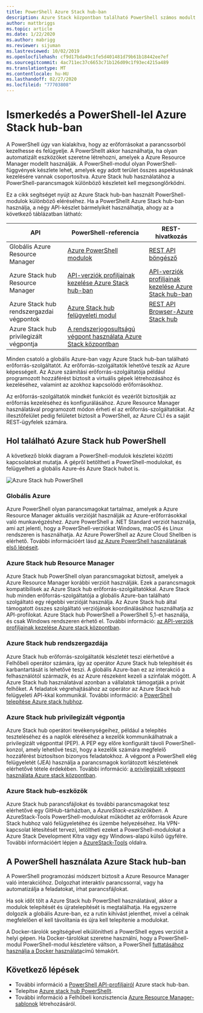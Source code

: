 ```yaml
---
title: PowerShell Azure Stack hub-ban
description: Azure Stack központban található PowerShell számos modult és kontextust tartalmaz.
author: mattbriggs
ms.topic: article
ms.date: 1/22/2020
ms.author: mabrigg
ms.reviewer: sijuman
ms.lastreviewed: 10/02/2019
ms.openlocfilehash: cf9d17bda49c1fe5d401481d79b61b18442ee7ef
ms.sourcegitcommit: 4ac711ec37c6653c71b126d09c1f93ec4215a489
ms.translationtype: MT
ms.contentlocale: hu-HU
ms.lasthandoff: 02/27/2020
ms.locfileid: "77703808"
---
```

# <a name="get-started-with-powershell-in-azure-stack-hub"></a>Ismerkedés a PowerShell-lel Azure Stack hub-ban

A PowerShell úgy van kialakítva, hogy az erőforrásokat a parancssorból kezelhesse és felügyelje. A PowerShellt akkor használhatja, ha olyan automatizált eszközöket szeretne létrehozni, amelyek a Azure Resource Manager modellt használják. A PowerShell-modul olyan PowerShell-függvények készlete lehet, amelyek egy adott terület összes aspektusának kezelésére vannak csoportosítva. Azure Stack hub használatához a PowerShell-parancsmagok különböző készleteit kell megzsonglőrködni.

Ez a cikk segítséget nyújt az Azure Stack hub-ban használt PowerShell-modulok különböző eléréséhez. Ha a PowerShellt Azure Stack hub-ban használja, a négy API-készlet bármelyikét használhatja, ahogy az a következő táblázatban látható:

| API | PowerShell-referencia | REST-hivatkozás |
| --- | --- | --- |
| Globális Azure Resource Manager | [Azure PowerShell modulok](https://github.com/Azure/azure-powershell/blob/master/documentation/azure-powershell-modules.md) | [REST API böngésző](https://docs.microsoft.com/rest/api/) |
| Azure Stack hub Resource Manager | [API-verziók profiljainak kezelése Azure Stack hub-ban](azure-stack-version-profiles.md) | [API-verziók profiljainak kezelése Azure Stack hub-ban](azure-stack-version-profiles.md) |
| Azure Stack hub rendszergazdai végpontok | [Azure Stack hub felügyeleti modul](https://docs.microsoft.com/powershell/azure/azure-stack/overview) | [REST API Browser-Azure Stack hub](https://docs.microsoft.com/rest/api/?term=Azure%20Azure%20Stack%20Admin) |
| Azure Stack hub privilegizált végpontja | [A rendszerjogosultságú végpont használata Azure Stack központban](../operator/azure-stack-privileged-endpoint.md) | |

Minden csatoló a globális Azure-ban vagy Azure Stack hub-ban található erőforrás-szolgáltatót. Az erőforrás-szolgáltatók lehetővé teszik az Azure képességeit. Az Azure számítási erőforrás-szolgáltatója például programozott hozzáférést biztosít a virtuális gépek létrehozásához és kezeléséhez, valamint az azokhoz kapcsolódó erőforrásokhoz.

Az erőforrás-szolgáltatók mindkét funkciót és vezérlőt biztosítják az erőforrás kezeléséhez és konfigurálásához. Azure Resource Manager használatával programozott módon érheti el az erőforrás-szolgáltatókat. Az illesztőfelület pedig felületet biztosít a PowerShell, az Azure CLI és a saját REST-ügyfelek számára.

## <a name="where-to-find-azure-stack-hub-powershell"></a>Hol található Azure Stack hub PowerShell

A következő blokk diagram a PowerShell-modulok készletei közötti kapcsolatokat mutatja. A gépről betöltheti a PowerShell-modulokat, és felügyelheti a globális Azure-és Azure Stack hubot is.

![Azure Stack hub PowerShell](media/azure-stack-powershell-overview/Azure-Stack-PowerShell.png)

### <a name="global-azure"></a>Globális Azure

Azure PowerShell olyan parancsmagokat tartalmaz, amelyek a Azure Resource Manager aktuális verzióját használják az Azure-erőforrásokkal való munkavégzéshez. Azure PowerShell a .NET Standard verziót használja, ami azt jelenti, hogy a PowerShell-verziókat Windows, macOS és Linux rendszeren is használhatja. Az Azure PowerShell az Azure Cloud Shellben is elérhető. További információért lásd [az Azure PowerShell használatának első lépéseit](https://docs.microsoft.com/powershell/azure/get-started-azureps).

### <a name="azure-stack-hub-resource-manager"></a>Azure Stack hub Resource Manager

Azure Stack hub PowerShell olyan parancsmagokat biztosít, amelyek a Azure Resource Manager korábbi verzióit használják. Ezek a parancsmagok kompatibilisek az Azure Stack hub erőforrás-szolgáltatókkal. Azure Stack hub minden erőforrás-szolgáltatója a globális Azure-ban található szolgáltató egy régebbi verzióját használja. Az Azure Stack hub által támogatott összes szolgáltató verziójának koordinálásához használhatja az API-profilokat. Azure Stack hub PowerShell a PowerShell 5,1-et használja, és csak Windows rendszeren érhető el. További információ: [az API-verziók profiljainak kezelése Azure stack központban](azure-stack-version-profiles.md).

### <a name="azure-stack-hub-administrator"></a>Azure Stack hub rendszergazdája

Azure Stack hub erőforrás-szolgáltatók készletét teszi elérhetővé a Felhőbeli operátor számára, így az operátor Azure Stack hub telepítését és karbantartását is lehetővé teszi. A globális Azure-ban ez az interakció a felhasználótól származik, és az Azure részeként kezeli a színfalak mögött. A Azure Stack hub használatával azonban a vállalatok támogatják a privát felhőket. A feladatok végrehajtásához az operátor az Azure Stack hub felügyeleti API-kkal kommunikál. További információ: a [PowerShell telepítése Azure stack hubhoz](../operator/azure-stack-powershell-install.md).

### <a name="azure-stack-hub-privileged-endpoint"></a>Azure Stack hub privilegizált végpontja

Azure Stack hub operátori tevékenységeihez, például a telepítés teszteléséhez és a naplók eléréséhez a kezelők kommunikálhatnak a privilegizált végponttal (PEP). A PEP egy előre konfigurált távoli PowerShell-konzol, amely lehetővé teszi, hogy a kezelők számára megfelelő hozzáférést biztosítson bizonyos feladatokhoz. A végpont a PowerShell elég felügyeletét (JEA) használja a parancsmagok korlátozott készletének elérhetővé tétele érdekében. További információ: [a privilegizált végpont használata Azure stack központban](../operator/azure-stack-privileged-endpoint.md).

### <a name="azure-stack-hub-tools"></a>Azure Stack hub-eszközök

Azure Stack hub parancsfájlokat és további parancsmagokat tesz elérhetővé egy GitHub-tárházban, a *AzureStack-eszközökben*. A AzureStack-Tools PowerShell-modulokat működtet az erőforrások Azure Stack hubhoz való felügyeletéhez és üzembe helyezéséhez. Ha VPN-kapcsolat létesítését tervezi, letöltheti ezeket a PowerShell-modulokat a Azure Stack Development Kitra vagy egy Windows-alapú külső ügyfélre. További információért lépjen a [AzureStack-Tools](https://github.com/Azure/AzureStack-Tools) oldalra.

## <a name="work-with-powershell-in-azure-stack-hub"></a>A PowerShell használata Azure Stack hub-ban

A PowerShell programozási módszert biztosít a Azure Resource Manager való interakcióhoz. Dolgozhat interaktív parancssorral, vagy ha automatizálja a feladatokat, írhat parancsfájlokat.

Ha sok időt tölt a Azure Stack hub PowerShell használatával, akkor a modulok telepítését és újratelepítését is megtalálhatja. Ha egyszerre dolgozik a globális Azure-ban, ez a rutin kihívást jelenthet, mivel a célnak megfelelően el kell távolítania és újra kell telepítenie a modulokat. 

A Docker-tárolók segítségével elkülönítheti a PowerShell egyes verzióit a helyi gépen. Ha Docker-tárolókat szeretne használni, hogy a PowerShell-modul PowerShell-modul készletére váltson, a PowerShell [futtatásához használja a Docker használata](azure-stack-powershell-user-docker.md)című témakört.


## <a name="next-steps"></a>Következő lépések

- További információ a [PowerShell API-profiljairól](azure-stack-version-profiles.md) Azure stack hub-ban.
- Telepítse [Azure stack hub PowerShellt](../operator/azure-stack-powershell-install.md).
- További információ a Felhőbeli konzisztencia [Azure Resource Manager-sablonok](azure-stack-develop-templates.md) létrehozásáról.
